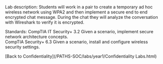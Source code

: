 Lab description: Students will work in a pair to create a temporary ad hoc wireless network using WPA2 and then implement a secure end to end encrypted chat message.  During the chat they will analyze the conversation with Wireshark to verify it is encrypted.

Standards: CompTIA IT Security+ 3.2 Given a scenario, implement secure network architecture concepts.<br>
CompTIA Security+ 6.3 Given a scenario, install and configure wireless security settings.

[Back to Confidentiality](/PATHS-SOC/labs/year1/Confidentiality Labs.html)
